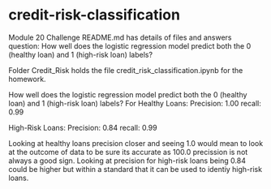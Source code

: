 # credit-risk-classification
Module 20 Challenge
README.md has details of files and answers question: How well does the logistic regression model predict both the 0 (healthy loan) and 1 (high-risk loan) labels?

Folder Credit_Risk holds the file credit_risk_classification.ipynb for the homework.

How well does the logistic regression model predict both the 0 (healthy loan) and 1 (high-risk loan) labels?
For Healthy Loans:
Precision: 1.00
recall: 0.99

High-Risk Loans:
Precision: 0.84
recall: 0.99

Looking at healthy loans precision closer and seeing 1.0 would mean to look at the outcome of data to be sure its accurate as 100.0 precission is not always a good sign.
Looking at precision for high-risk loans being 0.84 could be higher but within a standard that it can be used to identiy high-risk loans.
